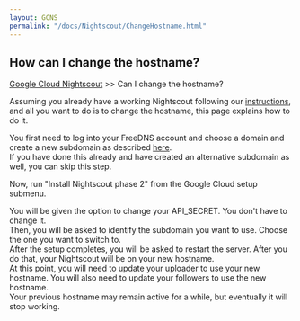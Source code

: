 ```yaml
---
layout: GCNS
permalink: "/docs/Nightscout/ChangeHostname.html"
---
```


## How can I change the hostname?
[Google Cloud Nightscout](./GoogleCloud.md) >> Can I change the hostname?  
  
Assuming you already have a working Nightscout following our [instructions](./GoogleCloud.md), and all you want to do is to change the hostname, this page explains how to do it.  

You first need to log into your FreeDNS account and choose a domain and create a new subdomain as described [here](./FreeDNS).  
If you have done this already and have created an alternative subdomain as well, you can skip this step.  
  
Now, run "Install Nightscout phase 2" from the Google Cloud setup submenu.  
  
You will be given the option to change your API_SECRET.  You don't have to change it.  
Then, you will be asked to identify the subdomain you want to use.  Choose the one you want to switch to.  
After the setup completes, you will be asked to restart the server.  After you do that, your Nightscout will be on your new hostname.  
At this point, you will need to update your uploader to use your new hostname.  You will also need to update your followers to use the new hostname.  
Your previous hostname may remain active for a while, but eventually it will stop working.  
